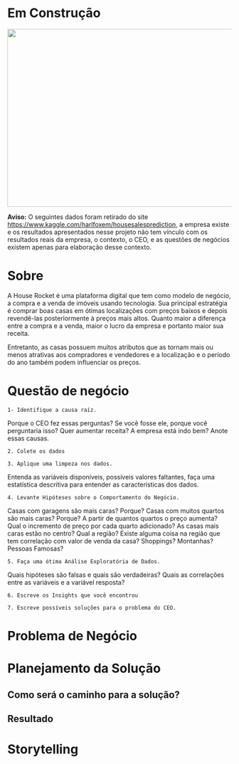# Em Construção

<p align="center">
  <img width="1000" height="400" src="https://static.seattletimes.com/wp-content/uploads/2020/04/04242020_forsalesignWA_000009-1560x917.jpg"/>
</p>


**Aviso:** O seguintes dados foram retirado do site https://www.kaggle.com/harlfoxem/housesalesprediction, a empresa existe e os resultados apresentados nesse projeto não tem vínculo com os resultados reais da empresa, o contexto, o CEO, e as questões de negócios existem apenas para elaboração desse contexto.

# Sobre

A House Rocket é uma plataforma digital que tem como modelo de negócio, a compra e a venda de imóveis usando tecnologia. Sua principal estratégia é comprar boas casas em ótimas localizações com preços baixos e depois revendê-las posteriormente à preços mais altos. Quanto maior a diferença entre a compra e a venda, maior o lucro da empresa e portanto maior sua receita.

Entretanto, as casas possuem muitos atributos que as tornam mais ou menos atrativas aos compradores e vendedores e a localização e o período do ano também podem influenciar os preços.

# Questão de negócio

    1- Identifique a causa raíz.
    
Porque o CEO fez essas perguntas? Se você fosse ele, porque você perguntaria isso? Quer aumentar receita? A empresa está indo bem?
Anote essas causas.

    2. Colete os dados 
    
    3. Aplique uma limpeza nos dados.
    
Entenda as variáveis disponíveis, possíveis valores faltantes, faça uma estatística descritiva para entender as características dos dados.

    4. Levante Hipóteses sobre o Comportamento do Negócio.
    
Casas com garagens são mais caras? Porque?
Casas com muitos quartos são mais caras? Porque? A partir de quantos quartos o preço aumenta? Qual o incremento de preço por cada quarto adicionado?
As casas mais caras estão no centro? Qual a região? Existe alguma coisa na região que tem correlação com valor de venda da casa? Shoppings? Montanhas? Pessoas Famosas?

    5. Faça uma ótima Análise Exploratória de Dados.
    
Quais hipóteses são falsas e quais são verdadeiras?
Quais as correlações entre as variáveis e a variável resposta?

    6. Escreve os Insights que você encontrou
    
    7. Escreve possíveis soluções para o problema do CEO.


# Problema de Negócio



# Planejamento da Solução



## Como será o caminho para a solução?




## Resultado 



#  Storytelling


 





